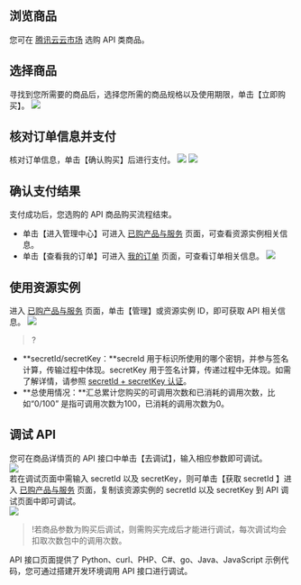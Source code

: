 ## 浏览商品
您可在 [腾讯云云市场](https://market.cloud.tencent.com/categories?dt=api) 选购 API 类商品。

## 选择商品
寻找到您所需要的商品后，选择您所需的商品规格以及使用期限，单击【立即购买】。
![](https://main.qcloudimg.com/raw/fe30641ef619abee9f1454310abe1bca.png)  

## 核对订单信息并支付 
核对订单信息，单击【确认购买】后进行支付。
![](https://main.qcloudimg.com/raw/df74eec9b5a30c62fbdede34fea6fe75.png)
![](https://main.qcloudimg.com/raw/a230689886bc3b8b7326bd5c437706d6.png)

## 确认支付结果             
支付成功后，您选购的 API 商品购买流程结束。            
- 单击【进入管理中心】可进入 [已购产品与服务](https://console.cloud.tencent.com/servicemarket/services) 页面，可查看资源实例相关信息。           
- 单击【查看我的订单】可进入 [我的订单](https://console.cloud.tencent.com/deal) 页面，可查看订单相关信息。
![](https://main.qcloudimg.com/raw/0f97f5601e5822c3bc3e3c1f2694463d.png)

## 使用资源实例
进入 [已购产品与服务](https://console.cloud.tencent.com/servicemarket/services) 页面，单击【管理】或资源实例 ID，即可获取 API 相关信息。
![](https://main.qcloudimg.com/raw/5d0db78f2803b8bdd57947f40b97fe00.png)   

>? 
- **secretId/secretKey：**secreId 用于标识所使用的哪个密钥，并参与签名计算，传输过程中体现。secretKey 用于签名计算，传递过程中无体现。如需了解详情，请参照 [secretId + secretKey 认证](https://cloud.tencent.com/document/product/628/11819)。  
- **总使用情况：**汇总累计您购买的可调用次数和已消耗的调用次数，比如“0/100” 是指可调用次数为100，已消耗的调用次数为0。


## 调试 API
您可在商品详情页的 API 接口中单击【去调试】，输入相应参数即可调试。            
![](https://main.qcloudimg.com/raw/79abf713f4f92696df57c82f01e60a00.png)                 
若在调试页面中需输入 secretId 以及 secretKey，则可单击【获取 secretId 】进入 [已购产品与服务](https://console.cloud.tencent.com/servicemarket/services) 页面，复制该资源实例的 secretId 以及 secretKey 到 API 调试页面中即可调试。                 
![](https://main.qcloudimg.com/raw/22d05633849a6655bec92e7ddc22c51a.png)              
>!若商品参数为购买后调试，则需购买完成后才能进行调试，每次调试均会扣取次数包中的调用次数。

API 接口页面提供了 Python、curl、PHP、C#、go、Java、JavaScript 示例代码，您可通过搭建开发环境调用 API 接口进行调试。
